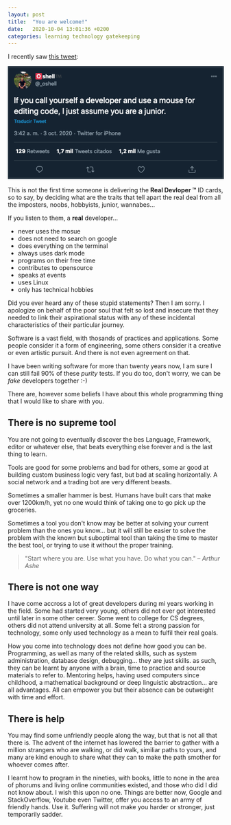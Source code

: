 ```yaml
---
layout: post
title:  "You are welcome!"
date:   2020-10-04 13:01:36 +0200
categories: learning technology gatekeeping
---
```


I recently saw [this tweet](https://twitter.com/_oshell/status/1312206331277840384):

![if you call yourself a developer and use a mouse for editing code, I just assume you are a junior.](/assets/junior_if_mouse.png "If you use a mouse you are junior")

This is not the first time someone is delivering the **Real Devloper &trade;**
ID cards, so to say, by deciding what are the traits that tell apart the real
deal from all the imposters, noobs, hobbyists, junior, wannabes&hellip;

If you listen to them, a **real** developer...

- never uses the mosue
- does not need to search on google
- does everything on the terminal
- always uses dark mode
- programs on their free time
- contributes to opensource
- speaks at events
- uses Linux
- only has technical hobbies

Did you ever heard any of these stupid statements? Then I am sorry. I apologize
on behalf of the poor soul that felt so lost and insecure that they needed to
link their aspirational status with any of these incidental characteristics of
their particular journey.

Software is a vast field, with thosands of practices and applications. Some
people consider it a form of engineering, some others consider it a creative or
even artistic pursuit. And there is not even agreement on that.

I have been writing software for more than twenty years now, I am sure I can
still fail 90% of these _purity_ tests. If you do too, don't worry, we can be
_fake_ developers together :-)

There are, however some beliefs I have about this whole programming thing that I
would like to share with you.

## There is no supreme tool

You are not going to eventually discover the bes Language, Framework, editor or
whatever else, that beats everything else forever and is the last thing to
learn.

Tools are good for some problems and bad for others, some ar good at building
custom business logic very fast, but bad at scaling horizontally. A social
network and a trading bot are very different beasts.

Sometimes a smaller hammer is best. Humans have built cars that make over
1200km/h, yet no one would think of taking one to go pick up the groceries.

Sometimes a tool you don't know may be better at solving your current problem
than the ones you know&hellip; but it will still be easier to solve the problem
with the known but suboptimal tool than taking the time to master the best tool,
or trying to use it without the proper training.

> "Start where you are. Use what you have. Do what you can." – _Arthur Ashe_

## There is not **one** way

I have come accross a lot of great developers during mi years working in the
field. Some had started very young, others did not ever got interested until
later in some other cereer. Some went to college for CS degrees, others did not
attend university at all. Some felt a strong passion for technology, some only
used technology as a mean to fulfil their real goals.

How you come into technology does not define how good you can be. Programming, 
as well as many of the related skills, such as system administration, database
design, debugging&hellip; they are just skills. as such, they can be learnt by
anyone with a brain, time to practice and source materials to refer to.
Mentoring helps, having used computers since childhood, a mathematical
background or deep linguistic abstraction... are all advantages. All can empower
you but their absence can be outweight with time and effort.

## There is help

You may find some unfriendly people along the way, but that is not all that
there is. The advent of the internet has lowered the barrier to gather with a
million strangers who are walking, or did walk, similiar paths to yours, and
many are kind enough to share what they can to make the path smother for whoever
comes after.

I learnt how to program in the nineties, with books, little to none in the area
of phorums and living online communities existed, and those who did I did not
know about. I wish this upon no one. Things are better now, Google and
StackOverflow, Youtube even Twitter, offer you access to an army of friendly
hands. Use it. Suffering will not make you harder or stronger, just temporarily
sadder.

